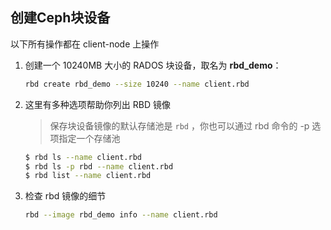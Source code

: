 ## 创建Ceph块设备

以下所有操作都在 client-node 上操作

1. 创建一个 10240MB 大小的 RADOS 块设备，取名为 **rbd_demo**：

    ```bash
    rbd create rbd_demo --size 10240 --name client.rbd
    ```

2. 这里有多种选项帮助你列出 RBD 镜像

    > 保存块设备镜像的默认存储池是 `rbd` ，你也可以通过 rbd 命令的 -p 选项指定一个存储池

    ```bash
    $ rbd ls --name client.rbd
    $ rbd ls -p rbd --name client.rbd
    $ rbd list --name client.rbd
    ```

3. 检查 rbd 镜像的细节

    ```bash
    rbd --image rbd_demo info --name client.rbd
    ```

    

